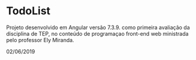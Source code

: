 # TodoList

Projeto desenvolvido em Angular  versão 7.3.9. como primeira avaliação da disciplina de TEP, no conteúdo de programaçao front-end web ministrada pelo professor Ely Miranda.

02/06/2019

